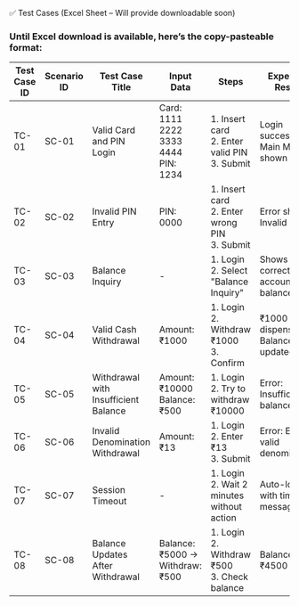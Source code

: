✅ Test Cases (Excel Sheet – Will provide downloadable soon)

### Until Excel download is available, here’s the copy-pasteable format:

| Test Case ID | Scenario ID | Test Case Title                      | Input Data                             | Steps                                             | Expected Result                       | Status |
| ------------ | ----------- | ------------------------------------ | -------------------------------------- | ------------------------------------------------- | ------------------------------------- | ------ |
| TC-01        | SC-01       | Valid Card and PIN Login             | Card: 1111 2222 3333 4444<br>PIN: 1234 | 1. Insert card<br>2. Enter valid PIN<br>3. Submit | Login successful, Main Menu shown     | Pass   |
| TC-02        | SC-02       | Invalid PIN Entry                    | PIN: 0000                              | 1. Insert card<br>2. Enter wrong PIN<br>3. Submit | Error shown: Invalid PIN              | Pass   |
| TC-03        | SC-03       | Balance Inquiry                      | -                                      | 1. Login<br>2. Select "Balance Inquiry"           | Shows correct account balance         | Pass   |
| TC-04        | SC-04       | Valid Cash Withdrawal                | Amount: ₹1000                          | 1. Login<br>2. Withdraw ₹1000<br>3. Confirm       | ₹1000 is dispensed<br>Balance updated | Pass   |
| TC-05        | SC-05       | Withdrawal with Insufficient Balance | Amount: ₹10000<br>Balance: ₹500        | 1. Login<br>2. Try to withdraw ₹10000             | Error: Insufficient balance           | Pass   |
| TC-06        | SC-06       | Invalid Denomination Withdrawal      | Amount: ₹13                            | 1. Login<br>2. Enter ₹13<br>3. Submit             | Error: Enter valid denomination       | Fail   |
| TC-07        | SC-07       | Session Timeout                      | -                                      | 1. Login<br>2. Wait 2 minutes without action      | Auto-logout with timeout message      | Pass   |
| TC-08        | SC-08       | Balance Updates After Withdrawal     | Balance: ₹5000 → Withdraw: ₹500        | 1. Login<br>2. Withdraw ₹500<br>3. Check balance  | Balance = ₹4500                       | Pass   |

